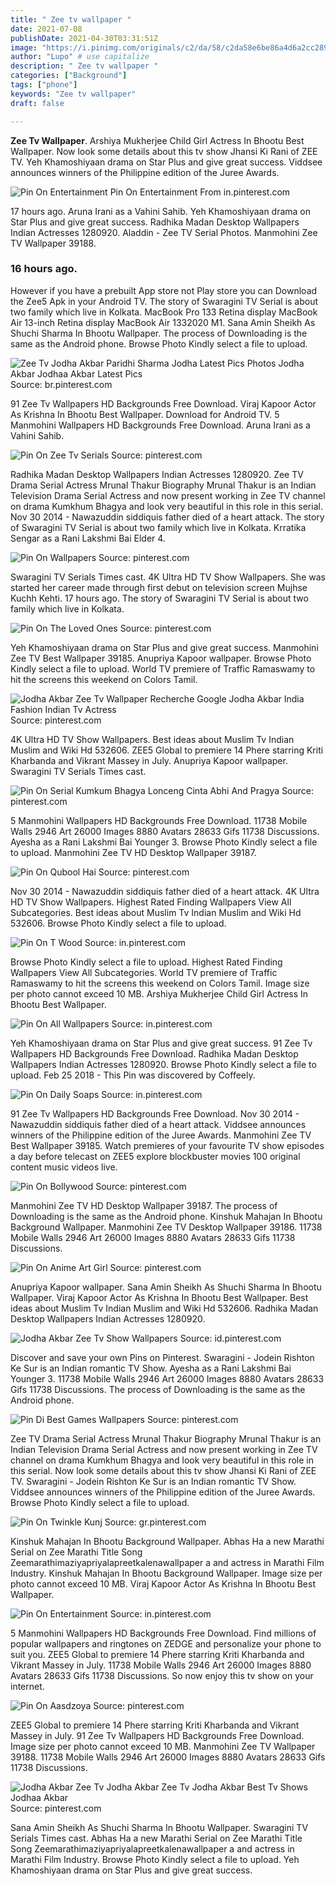 ```yaml
---
title: " Zee tv wallpaper "
date: 2021-07-08
publishDate: 2021-04-30T03:31:51Z
image: "https://i.pinimg.com/originals/c2/da/58/c2da58e6be86a4d6a2cc289f8842afc3.jpg"
author: "Lupo" # use capitalize
description: " Zee tv wallpaper "
categories: ["Background"]
tags: ["phone"]
keywords: "Zee tv wallpaper"
draft: false

---
```



**Zee Tv Wallpaper**. Arshiya Mukherjee Child Girl Actress In Bhootu Best Wallpaper. Now look some details about this tv show Jhansi Ki Rani of ZEE TV. Yeh Khamoshiyaan drama on Star Plus and give great success. Viddsee announces winners of the Philippine edition of the Juree Awards.

![Pin On Entertainment](https://i.pinimg.com/originals/59/11/83/591183c67f3d3b360caa45bc18edd3c7.jpg "Pin On Entertainment")
Pin On Entertainment From in.pinterest.com


17 hours ago. Aruna Irani as a Vahini Sahib. Yeh Khamoshiyaan drama on Star Plus and give great success. Radhika Madan Desktop Wallpapers Indian Actresses 1280920. Aladdin - Zee TV Serial Photos. Manmohini Zee TV Wallpaper 39188.

### 16 hours ago.

However if you have a prebuilt App store not Play store you can Download the Zee5 Apk in your Android TV. The story of Swaragini TV Serial is about two family which live in Kolkata. MacBook Pro 133 Retina display MacBook Air 13-inch Retina display MacBook Air 1332020 M1. Sana Amin Sheikh As Shuchi Sharma In Bhootu Wallpaper. The process of Downloading is the same as the Android phone. Browse Photo Kindly select a file to upload.


![Zee Tv Jodha Akbar Paridhi Sharma Jodha Latest Pics Photos Jodha Akbar Jodhaa Akbar Latest Pics](https://i.pinimg.com/originals/99/89/dc/9989dc83282c8669de7f9e87e8782ce7.jpg "Zee Tv Jodha Akbar Paridhi Sharma Jodha Latest Pics Photos Jodha Akbar Jodhaa Akbar Latest Pics")
Source: br.pinterest.com

91 Zee Tv Wallpapers HD Backgrounds Free Download. Viraj Kapoor Actor As Krishna In Bhootu Best Wallpaper. Download for Android TV. 5 Manmohini Wallpapers HD Backgrounds Free Download. Aruna Irani as a Vahini Sahib.

![Pin On Zee Tv Serials](https://i.pinimg.com/originals/7b/bd/37/7bbd37d78d5dc38836290eb0edfe5995.jpg "Pin On Zee Tv Serials")
Source: pinterest.com

Radhika Madan Desktop Wallpapers Indian Actresses 1280920. Zee TV Drama Serial Actress Mrunal Thakur Biography Mrunal Thakur is an Indian Television Drama Serial Actress and now present working in Zee TV channel on drama Kumkhum Bhagya and look very beautiful in this role in this serial. Nov 30 2014 - Nawazuddin siddiquis father died of a heart attack. The story of Swaragini TV Serial is about two family which live in Kolkata. Krratika Sengar as a Rani Lakshmi Bai Elder 4.

![Pin On Wallpapers](https://i.pinimg.com/originals/d3/a0/86/d3a086de9e3a8365d28d5157989c12ef.jpg "Pin On Wallpapers")
Source: pinterest.com

Swaragini TV Serials Times cast. 4K Ultra HD TV Show Wallpapers. She was started her career made through first debut on television screen Mujhse Kuchh Kehti. 17 hours ago. The story of Swaragini TV Serial is about two family which live in Kolkata.

![Pin On The Loved Ones](https://i.pinimg.com/originals/91/11/c3/9111c3b2ef6d20bb9ea5873e25368fb5.jpg "Pin On The Loved Ones")
Source: pinterest.com

Yeh Khamoshiyaan drama on Star Plus and give great success. Manmohini Zee TV Best Wallpaper 39185. Anupriya Kapoor wallpaper. Browse Photo Kindly select a file to upload. World TV premiere of Traffic Ramaswamy to hit the screens this weekend on Colors Tamil.

![Jodha Akbar Zee Tv Wallpaper Recherche Google Jodha Akbar India Fashion Indian Tv Actress](https://i.pinimg.com/originals/06/27/0e/06270ee77ecf9d4c98648d2cea99e586.jpg "Jodha Akbar Zee Tv Wallpaper Recherche Google Jodha Akbar India Fashion Indian Tv Actress")
Source: pinterest.com

4K Ultra HD TV Show Wallpapers. Best ideas about Muslim Tv Indian Muslim and Wiki Hd 532606. ZEE5 Global to premiere 14 Phere starring Kriti Kharbanda and Vikrant Massey in July. Anupriya Kapoor wallpaper. Swaragini TV Serials Times cast.

![Pin On Serial Kumkum Bhagya Lonceng Cinta Abhi And Pragya](https://i.pinimg.com/originals/02/4e/ad/024ead68ca43b79a1634da1ed9227a59.png "Pin On Serial Kumkum Bhagya Lonceng Cinta Abhi And Pragya")
Source: pinterest.com

5 Manmohini Wallpapers HD Backgrounds Free Download. 11738 Mobile Walls 2946 Art 26000 Images 8880 Avatars 28633 Gifs 11738 Discussions. Ayesha as a Rani Lakshmi Bai Younger 3. Browse Photo Kindly select a file to upload. Manmohini Zee TV HD Desktop Wallpaper 39187.

![Pin On Qubool Hai](https://i.pinimg.com/originals/dc/f2/dc/dcf2dc35a9deaa5acb7b0063d37ee3cd.jpg "Pin On Qubool Hai")
Source: pinterest.com

Nov 30 2014 - Nawazuddin siddiquis father died of a heart attack. 4K Ultra HD TV Show Wallpapers. Highest Rated Finding Wallpapers View All Subcategories. Best ideas about Muslim Tv Indian Muslim and Wiki Hd 532606. Browse Photo Kindly select a file to upload.

![Pin On T Wood](https://i.pinimg.com/originals/80/e5/d3/80e5d3e6c4543ff00dfd69a2cb086450.jpg "Pin On T Wood")
Source: in.pinterest.com

Browse Photo Kindly select a file to upload. Highest Rated Finding Wallpapers View All Subcategories. World TV premiere of Traffic Ramaswamy to hit the screens this weekend on Colors Tamil. Image size per photo cannot exceed 10 MB. Arshiya Mukherjee Child Girl Actress In Bhootu Best Wallpaper.

![Pin On All Wallpapers](https://i.pinimg.com/originals/d0/bb/ab/d0bbabb95735b8e695446ab7b21f0c9f.jpg "Pin On All Wallpapers")
Source: in.pinterest.com

Yeh Khamoshiyaan drama on Star Plus and give great success. 91 Zee Tv Wallpapers HD Backgrounds Free Download. Radhika Madan Desktop Wallpapers Indian Actresses 1280920. Browse Photo Kindly select a file to upload. Feb 25 2018 - This Pin was discovered by Coffeely.

![Pin On Daily Soaps](https://i.pinimg.com/originals/55/ee/bf/55eebf6aa261e7eb5d49a19127d27cc4.jpg "Pin On Daily Soaps")
Source: in.pinterest.com

91 Zee Tv Wallpapers HD Backgrounds Free Download. Nov 30 2014 - Nawazuddin siddiquis father died of a heart attack. Viddsee announces winners of the Philippine edition of the Juree Awards. Manmohini Zee TV Best Wallpaper 39185. Watch premieres of your favourite TV show episodes a day before telecast on ZEE5 explore blockbuster movies 100 original content music videos live.

![Pin On Bollywood](https://i.pinimg.com/736x/b7/7f/20/b77f2049699a39dc15edb9738d25d4ea.jpg "Pin On Bollywood")
Source: pinterest.com

Manmohini Zee TV HD Desktop Wallpaper 39187. The process of Downloading is the same as the Android phone. Kinshuk Mahajan In Bhootu Background Wallpaper. Manmohini Zee TV Desktop Wallpaper 39186. 11738 Mobile Walls 2946 Art 26000 Images 8880 Avatars 28633 Gifs 11738 Discussions.

![Pin On Anime Art Girl](https://i.pinimg.com/originals/d0/04/95/d00495d07bb2f6e0856b9f8b92b9bf20.png "Pin On Anime Art Girl")
Source: pinterest.com

Anupriya Kapoor wallpaper. Sana Amin Sheikh As Shuchi Sharma In Bhootu Wallpaper. Viraj Kapoor Actor As Krishna In Bhootu Best Wallpaper. Best ideas about Muslim Tv Indian Muslim and Wiki Hd 532606. Radhika Madan Desktop Wallpapers Indian Actresses 1280920.

![Jodha Akbar Zee Tv Show Wallpapers](https://i.pinimg.com/originals/a8/4e/8b/a84e8bf4cb2972c073bbc5197f6d1583.jpg "Jodha Akbar Zee Tv Show Wallpapers")
Source: id.pinterest.com

Discover and save your own Pins on Pinterest. Swaragini - Jodein Rishton Ke Sur is an Indian romantic TV Show. Ayesha as a Rani Lakshmi Bai Younger 3. 11738 Mobile Walls 2946 Art 26000 Images 8880 Avatars 28633 Gifs 11738 Discussions. The process of Downloading is the same as the Android phone.

![Pin Di Best Games Wallpapers](https://i.pinimg.com/originals/fa/1c/c6/fa1cc6df3bac11c0a0d36e96297cc4d0.png "Pin Di Best Games Wallpapers")
Source: pinterest.com

Zee TV Drama Serial Actress Mrunal Thakur Biography Mrunal Thakur is an Indian Television Drama Serial Actress and now present working in Zee TV channel on drama Kumkhum Bhagya and look very beautiful in this role in this serial. Now look some details about this tv show Jhansi Ki Rani of ZEE TV. Swaragini - Jodein Rishton Ke Sur is an Indian romantic TV Show. Viddsee announces winners of the Philippine edition of the Juree Awards. Browse Photo Kindly select a file to upload.

![Pin On Twinkle Kunj](https://i.pinimg.com/originals/9e/c5/5b/9ec55bbd52a9b7acc2b059be1c51464c.jpg "Pin On Twinkle Kunj")
Source: gr.pinterest.com

Kinshuk Mahajan In Bhootu Background Wallpaper. Abhas Ha a new Marathi Serial on Zee Marathi Title Song Zeemarathimaziyapriyalapreetkalenawallpaper a and actress in Marathi Film Industry. Kinshuk Mahajan In Bhootu Background Wallpaper. Image size per photo cannot exceed 10 MB. Viraj Kapoor Actor As Krishna In Bhootu Best Wallpaper.

![Pin On Entertainment](https://i.pinimg.com/originals/59/11/83/591183c67f3d3b360caa45bc18edd3c7.jpg "Pin On Entertainment")
Source: in.pinterest.com

5 Manmohini Wallpapers HD Backgrounds Free Download. Find millions of popular wallpapers and ringtones on ZEDGE and personalize your phone to suit you. ZEE5 Global to premiere 14 Phere starring Kriti Kharbanda and Vikrant Massey in July. 11738 Mobile Walls 2946 Art 26000 Images 8880 Avatars 28633 Gifs 11738 Discussions. So now enjoy this tv show on your internet.

![Pin On Aasdzoya](https://i.pinimg.com/originals/51/80/84/51808496644ae127aecfba96a62db292.jpg "Pin On Aasdzoya")
Source: pinterest.com

ZEE5 Global to premiere 14 Phere starring Kriti Kharbanda and Vikrant Massey in July. 91 Zee Tv Wallpapers HD Backgrounds Free Download. Image size per photo cannot exceed 10 MB. Manmohini Zee TV Wallpaper 39188. 11738 Mobile Walls 2946 Art 26000 Images 8880 Avatars 28633 Gifs 11738 Discussions.

![Jodha Akbar Zee Tv Jodha Akbar Zee Tv Jodha Akbar Best Tv Shows Jodhaa Akbar](https://i.pinimg.com/originals/c2/da/58/c2da58e6be86a4d6a2cc289f8842afc3.jpg "Jodha Akbar Zee Tv Jodha Akbar Zee Tv Jodha Akbar Best Tv Shows Jodhaa Akbar")
Source: pinterest.com

Sana Amin Sheikh As Shuchi Sharma In Bhootu Wallpaper. Swaragini TV Serials Times cast. Abhas Ha a new Marathi Serial on Zee Marathi Title Song Zeemarathimaziyapriyalapreetkalenawallpaper a and actress in Marathi Film Industry. Browse Photo Kindly select a file to upload. Yeh Khamoshiyaan drama on Star Plus and give great success.

